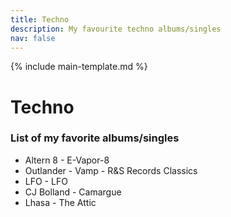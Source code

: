 ```yaml
---
title: Techno
description: My favourite techno albums/singles
nav: false
---
```


{% include main-template.md %}

# Techno

### List of my favorite albums/singles

* ​Altern 8 - E-Vapor-8
* ​Outlander - Vamp - R&S Records Classics
* LFO - LFO
* CJ Bolland - Camargue
* Lhasa - The Attic
